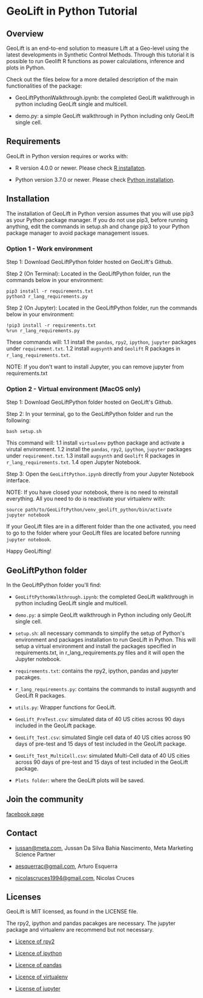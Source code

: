# GeoLift in Python Tutorial


## Overview

GeoLift is an end-to-end solution to measure Lift at a Geo-level using the latest developments in Synthetic Control Methods. Through this tutorial it is possible to run Geolift R functions as power calculations, inference and plots in Python. 

Check out the files below for a more detailed description of the main functionalities of the package:

- GeoLiftPythonWalkthrough.ipynb: the completed GeoLift walkthrough in python including GeoLift single and multicell.

- demo.py: a simple GeoLift walkthrough in Python including only GeoLift single cell.


## Requirements 

GeoLift in Python version requires or works with:

- R version 4.0.0 or newer. Please check [R installaton](https://facebookincubator.github.io/GeoLift/docs/GettingStarted/InstallingR).

- Python version 3.7.0 or newer. Please check [Python installation](https://www.python.org/).


## Installation

The installation of GeoLift in Python version assumes that you will use pip3 as your Python package manager. If you do not use pip3, before running anything, edit the commands in setup.sh and change pip3 to your Python package manager to avoid package management issues.

### Option 1 - Work environment

Step 1: Download GeoLiftPython folder hosted on GeoLift's Github.

Step 2 (On Terminal): Located in the GeoLiftPython folder, run the commands below in your environment: 

```
pip3 install -r requirements.txt
python3 r_lang_requirements.py
```

Step 2 (On Jupyter): Located in the GeoLiftPython folder, run the commands below in your environment: 

```
!pip3 install -r requirements.txt
%run r_lang_requirements.py
```

These commands will:
1.1 install the `pandas`, `rpy2`, `ipython`, `jupyter` packages under `requirement.txt`.
1.2 install `augsynth` and `Geolift` R packages in `r_lang_requirements.txt`.

NOTE: 
If you don't want to install Jupyter, you can remove jupyter from requirements.txt

### Option 2 - Virtual environment (MacOS only)

Step 1: Download GeoLiftPython folder hosted on GeoLift's Github.

Step 2: In your terminal, go to the GeoLiftPython folder and run the following:
```
bash setup.sh
```
This command will:
1.1 install `virtualenv` python package and activate a virutal environment. 
1.2 install the `pandas`, `rpy2`, `ipython`, `jupyter` packages under `requirement.txt`.
1.3 install `augsynth` and `Geolift` R packages in `r_lang_requirements.txt`.
1.4 open Jupyter Notebook.

Step 3: Open the `GeoLiftPython.ipynb` directly from your Jupyter Notebook interface.

NOTE: 
If you have closed your notebook, there is no need to reinstall everything.  All you need to do is reactivate your virtualenv with:

```
source path/to/GeoLiftPython/venv_geolift_python/bin/activate
jupyter notebook
```
If your GeoLift files are in a different folder than the one activated, you need to go to the folder where your GeoLift files are located before running `jupyter notebook`.


Happy GeoLifting!


## GeoLiftPython folder

In the GeoLiftPython folder you'll find:

- `GeoLiftPythonWalkthrough.ipynb`: the completed GeoLift walkthrough in python including GeoLift single and multicell.

- `demo.py`: a simple GeoLift walkthrough in Python including only GeoLift single cell.

- `setup.sh`: all necessary commands to simplify the setup of Python's environment and packages installation to run GeoLift in Python. This will setup a virtual environment and install the packages specified in requirements.txt, in r_lang_requirements.py files and it will open the Jupyter notebook.

- `requirements.txt`: contains the rpy2, ipython, pandas and jupyter pacakges.

- `r_lang_requirements.py`: contains the commands to install augsynth and GeoLift R packages.

- `utils.py`: Wrapper functions for GeoLift. 

- `GeoLift_PreTest.csv`: simulated data of 40 US cities across 90 days included in the GeoLift package.

- `GeoLift_Test.csv`: simulated Single cell data of 40 US cities across 90 days of pre-test and 15 days of test included in the GeoLift package.

- `GeoLift_Test_MultiCell.csv`: simulated Multi-Cell data of 40 US cities across 90 days of pre-test and 15 days of test included in the GeoLift package. 

- `Plots folder`: where the GeoLift plots will be saved.

## Join the community 

[facebook page](https://www.facebook.com/groups/fbgeolift/)


## Contact

- [jussan@meta.com](jussan@meta.com), Jussan Da Silva Bahia Nascimento, Meta Marketing Science Partner

- [aesquerrac@gmail.com](aesquerrac@gmail.com), Arturo Esquerra

- [nicolascruces1994@gmail.com](nicolascruces1994@gmail.com), Nicolas Cruces



## Licenses

GeoLift is MIT licensed, as found in the LICENSE file.

The rpy2, ipython and pandas pacakges are necessary. The jupyter package and virtualenv are recommend but not necessary.

- [Licence of rpy2](https://github.com/rpy2/rpy2/blob/master/LICENSE)

- [Licence of ipython](https://github.com/ipython/ipython/blob/main/LICENSE)

- [Licence of pandas](https://github.com/pandas-dev/pandas/blob/main/LICENSE)

- [Licence of virtualenv](https://github.com/pypa/virtualenv/blob/main/LICENSE)

- [License of jupyter](https://jupyter.org/about)
